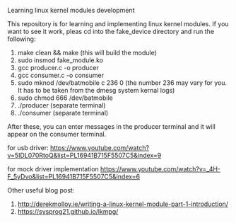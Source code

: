 Learning linux kernel modules development

This repository is for learning and implementing linux kernel modules.
If you want to see it work, pleas cd into the fake_device directory and run the following:

1. make clean && make (this will build the module)
2. sudo insmod fake_module.ko
3. gcc producer.c -o producer
4. gcc consumer.c -o consumer
5. sudo mknod /dev/batmobile c 236 0 (the number 236 may vary for you. It has to be taken from the dmesg system kernal logs)
6. sudo chmod 666 /dev/batmobile
7. ./producer (separate terminal)
8. ./consumer (separate terminal)

After these, you can enter messages in the producer terminal and it will appear on the consumer terminal.

for usb driver:
https://www.youtube.com/watch?v=5IDL070RtoQ&list=PL16941B715F5507C5&index=9

for mock driver implementation
https://www.youtube.com/watch?v=_4H-F_5yDvo&list=PL16941B715F5507C5&index=6

Other useful blog post:
1. http://derekmolloy.ie/writing-a-linux-kernel-module-part-1-introduction/
2. https://sysprog21.github.io/lkmpg/
